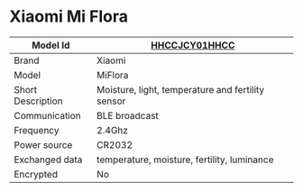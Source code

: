 # Xiaomi Mi Flora

|Model Id|[HHCCJCY01HHCC](./../../src/devices/HHCCJCY01HHCC_json.h)|
|-|-|
|Brand|Xiaomi|
|Model|MiFlora|
|Short Description|Moisture, light, temperature and fertility sensor|
|Communication|BLE broadcast|
|Frequency|2.4Ghz|
|Power source|CR2032|
|Exchanged data|temperature, moisture, fertility, luminance|
|Encrypted|No|
